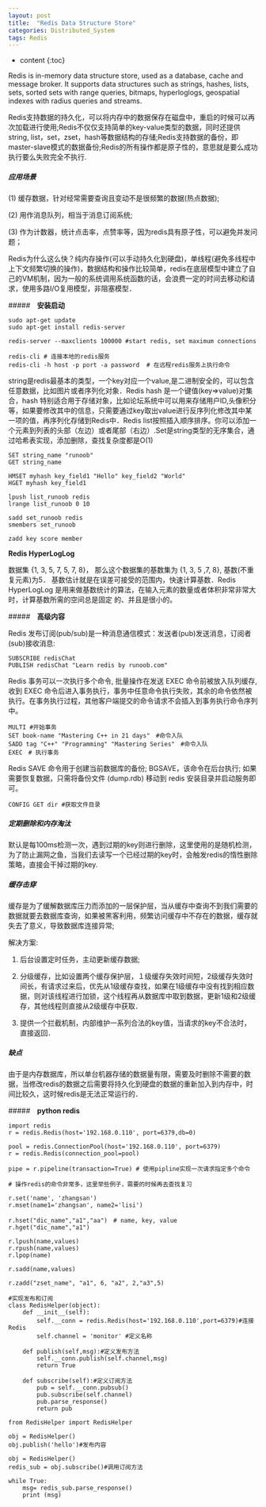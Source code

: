 ```yaml
---
layout: post
title:  "Redis Data Structure Store"
categories: Distributed_System
tags: Redis
--- 
```


* content
{:toc}

Redis is in-memory data structure store, used as a database, cache and message broker. It supports data structures such as strings, hashes, lists, sets, sorted sets with range queries, bitmaps, hyperloglogs, geospatial indexes with radius queries and streams.




Redis支持数据的持久化，可以将内存中的数据保存在磁盘中，重启的时候可以再次加载进行使用;Redis不仅仅支持简单的key-value类型的数据，同时还提供string, list，set，zset，hash等数据结构的存储;Redis支持数据的备份，即master-slave模式的数据备份;Redis的所有操作都是原子性的，意思就是要么成功执行要么失败完全不执行.

##### **应用场景**

(1) 缓存数据，针对经常需要查询且变动不是很频繁的数据(热点数据);

(2) 用作消息队列，相当于消息订阅系统;

(3) 作为计数器，统计点击率，点赞率等，因为redis具有原子性，可以避免并发问题；

Redis为什么这么快？纯内存操作(可以手动持久化到硬盘)，单线程(避免多线程中上下文频繁切换的操作)，数据结构和操作比较简单，redis在底层模型中建立了自己的VM机制，因为一般的系统调用系统函数的话，会浪费一定的时间去移动和请求，使用多路I/O复用模型，非阻塞模型．

#####　**安装启动**
```
sudo apt-get update
sudo apt-get install redis-server

redis-server --maxclients 100000 #start redis, set maximum connections

redis-cli # 连接本地的redis服务 
redis-cli -h host -p port -a password  # 在远程redis服务上执行命令
```

string是redis最基本的类型，一个key对应一个value,是二进制安全的，可以包含任意数据，比如图片或者序列化对象．Redis hash 是一个键值(key=>value)对集合，hash 特别适合用于存储对象，比如论坛系统中可以用来存储用户ID,头像积分等，如果要修改其中的信息，只需要通过key取出value进行反序列化修改其中某一项的值，再序列化存储到Redis中．Redis list按照插入顺序排序。你可以添加一个元素到列表的头部（左边）或者尾部（右边）.Set是string类型的无序集合，通过哈希表实现，添加删除，查找复杂度都是O(1)
```
SET string_name "runoob"
GET string_name

HMSET myhash key_field1 "Hello" key_field2 "World"
HGET myhash key_field1

lpush list_runoob redis
lrange list_runoob 0 10

sadd set_runoob redis
smembers set_runoob

zadd key score member 
```

**Redis HyperLogLog**

数据集 {1, 3, 5, 7, 5, 7, 8}， 那么这个数据集的基数集为 {1, 3, 5 ,7, 8}, 基数(不重复元素)为5． 基数估计就是在误差可接受的范围内，快速计算基数．Redis HyperLogLog 是用来做基数统计的算法，在输入元素的数量或者体积非常非常大时，计算基数所需的空间总是固定 的、并且是很小的。


#####　**高级内容**

Redis 发布订阅(pub/sub)是一种消息通信模式：发送者(pub)发送消息，订阅者(sub)接收消息:
```
SUBSCRIBE redisChat
PUBLISH redisChat "Learn redis by runoob.com"
```
Redis 事务可以一次执行多个命令, 批量操作在发送 EXEC 命令前被放入队列缓存, 收到 EXEC 命令后进入事务执行，事务中任意命令执行失败，其余的命令依然被执行。在事务执行过程，其他客户端提交的命令请求不会插入到事务执行命令序列中。
```
MULTI #开始事务
SET book-name "Mastering C++ in 21 days"　#命令入队
SADD tag "C++" "Programming" "Mastering Series"　#命令入队
EXEC　# 执行事务
```

Redis SAVE 命令用于创建当前数据库的备份; BGSAVE，该命令在后台执行; 如果需要恢复数据，只需将备份文件 (dump.rdb) 移动到 redis 安装目录并启动服务即可。
```
CONFIG GET dir #获取文件目录
```

##### **定期删除和内存淘汰**
默认是每100ms检测一次，遇到过期的key则进行删除，这里使用的是随机检测，为了防止漏网之鱼，当我们去读写一个已经过期的key时，会触发redis的惰性删除策略，直接会干掉过期的key.


##### **缓存击穿**

缓存是为了缓解数据库压力而添加的一层保护层，当从缓存中查询不到我们需要的数据就要去数据库查询，如果被黑客利用，频繁访问缓存中不存在的数据，缓存就失去了意义，导致数据库连接异常;

解决方案:
1. 后台设置定时任务，主动更新缓存数据;

2. 分级缓存，比如设置两个缓存保护层，１级缓存失效时间短，2级缓存失效时间长，有请求过来后，优先从1级缓存查找，如果在1级缓存中没有找到相应数据，则对该线程进行加锁，这个线程再从数据库中取到数据，更新1级和2级缓存，其他线程则直接从2级缓存中获取．

3. 提供一个拦截机制，内部维护一系列合法的key值，当请求的key不合法时，直接返回．

##### **缺点**
由于是内存数据库，所以单台机器存储的数据量有限，需要及时删除不需要的数据，当修改redis的数据之后需要将持久化到硬盘的数据的重新加入到内存中，时间比较久，这时候redis是无法正常运行的．


#####　**python redis**
```
import redis
r = redis.Redis(host='192.168.0.110', port=6379,db=0)

pool = redis.ConnectionPool(host='192.168.0.110', port=6379)
r = redis.Redis(connection_pool=pool)

pipe = r.pipeline(transaction=True) # 使用pipline实现一次请求指定多个命令

# 操作redis的命令非常多，这里举些例子，需要的时候再去查找复习

r.set('name', 'zhangsan')
r.mset(name1='zhangsan', name2='lisi')

r.hset("dic_name","a1","aa")　# name, key, value
r.hget("dic_name","a1")

r.lpush(name,values)
r.rpush(name,values)
r.lpop(name)

r.sadd(name,values)

r.zadd("zset_name", "a1", 6, "a2", 2,"a3",5)

#实现发布和订阅
class RedisHelper(object):
    def __init__(self):
        self.__conn = redis.Redis(host='192.168.0.110',port=6379)#连接Redis
        self.channel = 'monitor' #定义名称

    def publish(self,msg):#定义发布方法
        self.__conn.publish(self.channel,msg)
        return True

    def subscribe(self):#定义订阅方法
        pub = self.__conn.pubsub()
        pub.subscribe(self.channel)
        pub.parse_response()
        return pub

from RedisHelper import RedisHelper

obj = RedisHelper()
obj.publish('hello')#发布内容

obj = RedisHelper()
redis_sub = obj.subscribe()#调用订阅方法

while True:
    msg= redis_sub.parse_response()
    print (msg)
```